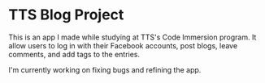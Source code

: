 # TTS Blog Project

This is an app I made while studying at TTS's Code Immersion program. It allow users to log in with their Facebook accounts, post blogs, leave comments, and add tags to the entries.

I'm currently working on fixing bugs and refining the app. 